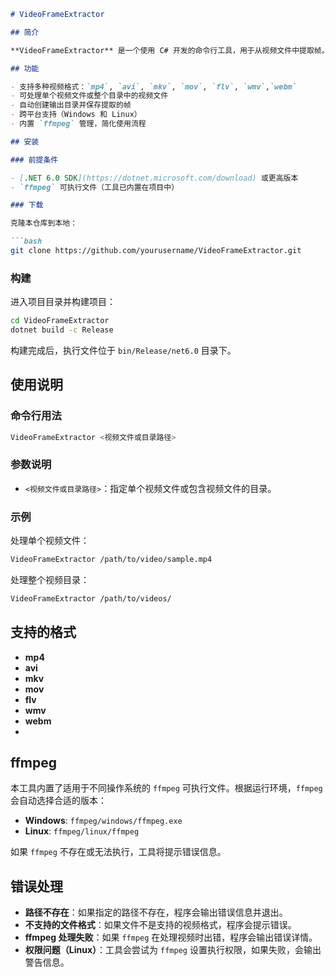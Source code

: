 ```markdown
# VideoFrameExtractor

## 简介

**VideoFrameExtractor** 是一个使用 C# 开发的命令行工具，用于从视频文件中提取帧。该工具支持多种常见的视频格式，并利用 `ffmpeg` 进行帧提取，适用于需要批量处理视频文件的用户。

## 功能

- 支持多种视频格式：`mp4`, `avi`, `mkv`, `mov`, `flv`, `wmv`,`webm` 
- 可处理单个视频文件或整个目录中的视频文件
- 自动创建输出目录并保存提取的帧
- 跨平台支持（Windows 和 Linux）
- 内置 `ffmpeg` 管理，简化使用流程

## 安装

### 前提条件

- [.NET 6.0 SDK](https://dotnet.microsoft.com/download) 或更高版本
- `ffmpeg` 可执行文件（工具已内置在项目中）

### 下载

克隆本仓库到本地：

```bash
git clone https://github.com/yourusername/VideoFrameExtractor.git
```

### 构建

进入项目目录并构建项目：

```bash
cd VideoFrameExtractor
dotnet build -c Release
```

构建完成后，执行文件位于 `bin/Release/net6.0` 目录下。

## 使用说明

### 命令行用法

```bash
VideoFrameExtractor <视频文件或目录路径>
```

### 参数说明

- `<视频文件或目录路径>`：指定单个视频文件或包含视频文件的目录。

### 示例

处理单个视频文件：

```bash
VideoFrameExtractor /path/to/video/sample.mp4
```

处理整个视频目录：

```bash
VideoFrameExtractor /path/to/videos/
```

## 支持的格式

- **mp4**
- **avi**
- **mkv**
- **mov**
- **flv**
- **wmv**
- **webm**
- 
## ffmpeg

本工具内置了适用于不同操作系统的 `ffmpeg` 可执行文件。根据运行环境，`ffmpeg` 会自动选择合适的版本：

- **Windows**: `ffmpeg/windows/ffmpeg.exe`
- **Linux**: `ffmpeg/linux/ffmpeg`

如果 `ffmpeg` 不存在或无法执行，工具将提示错误信息。

## 错误处理

- **路径不存在**：如果指定的路径不存在，程序会输出错误信息并退出。
- **不支持的文件格式**：如果文件不是支持的视频格式，程序会提示错误。
- **ffmpeg 处理失败**：如果 `ffmpeg` 在处理视频时出错，程序会输出错误详情。
- **权限问题（Linux）**：工具会尝试为 `ffmpeg` 设置执行权限，如果失败，会输出警告信息。
